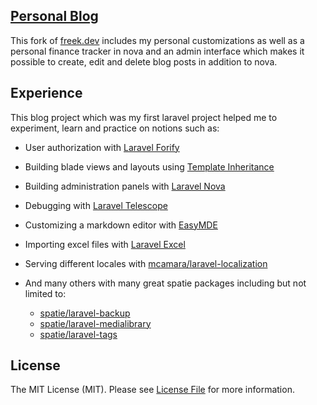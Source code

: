 ## [Personal Blog](https://blog.mucahitugur.com)

This fork of [freek.dev](https://github.com/spatie/freek.dev) includes my personal customizations as well as a personal finance tracker in nova and an admin interface which makes it possible to create, edit and delete blog posts in addition to nova.

## Experience

This blog project which was my first laravel project helped me to experiment, learn and practice on notions such as:

- User authorization with [Laravel Forify](https://laravel.com/docs/9.x/fortify)


- Building blade views and layouts using [Template Inheritance](https://laravel.com/docs/9.x/blade#layouts-using-template-inheritance)


- Building administration panels with [Laravel Nova](https://nova.laravel.com/)


- Debugging with [Laravel Telescope](https://laravel.com/docs/9.x/telescope)


- Customizing a markdown editor with [EasyMDE](https://github.com/Ionaru/easy-markdown-editor)


- Importing excel files with [Laravel Excel](https://github.com/SpartnerNL/Laravel-Excel)


- Serving different locales with [mcamara/laravel-localization](https://github.com/mcamara/laravel-localization)


- And many others with many great spatie packages including but not limited to:
  - [spatie/laravel-backup](https://github.com/spatie/laravel-backup)
  - [spatie/laravel-medialibrary](https://github.com/spatie/laravel-medialibrary)
  - [spatie/laravel-tags](https://github.com/spatie/laravel-tags)


## License

The MIT License (MIT). Please see [License File](LICENSE.md) for more information.
